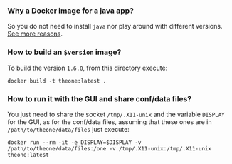 ### Why a Docker image for a java app?
So you do not need to install `java` nor play around with different versions. [See more reasons](https://stackoverflow.com/questions/34487094/why-use-docker-arent-java-files-like-war-files-already-running-on-jvm).

### How to build an `$version` image?
To build the version `1.6.0`, from this directory execute:

    docker build -t theone:latest .

### How to run it with the GUI and share conf/data files?
You just need to share the socket `/tmp/.X11-unix` and the variable `DISPLAY` for the GUI, as for the conf/data files, assuming that these ones are in `/path/to/theone/data/files` just execute:

    docker run --rm -it -e DISPLAY=$DISPLAY -v /path/to/theone/data/files:/one -v /tmp/.X11-unix:/tmp/.X11-unix theone:latest
